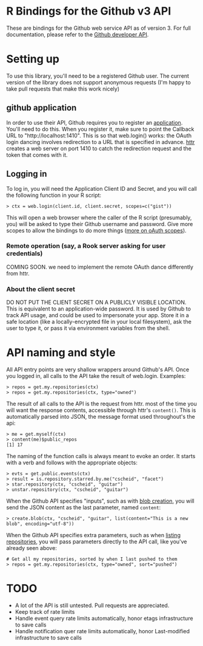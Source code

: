 # R Bindings for the Github v3 API

These are bindings for the Github web service API as of version 3. For
full documentation, please refer to the [Github developer
API](http://developer.github.com/v3).

# Setting up

To use this library, you'll need to be a registered Github user. The
current version of the library does not support anonymous requests
(I'm happy to take pull requests that make this work nicely)

## github application

In order to use their API, Github requires you to register an
[application](https://github.com/settings/applications/). You'll need
to do this. When you register it, make sure to point the Callback URL
to "http://localhost:1410". This is so that web.login() works: the
OAuth login dancing involves redirection to a URL that is specified in
advance. [httr](https://github.com/hadley/httr) creates a web server
on port 1410 to catch the redirection request and the token that comes
with it.

## Logging in

To log in, you will need the Application Client ID and Secret, and you
will call the following function in your R script:

    > ctx = web.login(client.id, client.secret, scopes=c("gist"))

This will open a web browser where the caller of the R script
(presumably, you) will be asked to type their Github username and
password. Give more scopes to allow the bindings to do more things ([more
on oAuth scopes](http://developer.github.com/v3/oauth/#scopes)).

### Remote operation (say, a Rook server asking for user credentials)

COMING SOON. we need to implement the remote OAuth dance differently from
httr.

### About the client secret

 DO NOT PUT THE CLIENT SECRET ON A PUBLICLY VISIBLE LOCATION. This is
equivalent to an application-wide password. It is used by Github to
track API usage, and could be used to impersonate your app. Store it
in a safe location (like a locally-encrypted file in your local
filesystem), ask the user to type it, or pass it via environment
variables from the shell.

# API naming and style

All API entry points are very shallow wrappers around Github's
API. Once you logged in, all calls to the API take the result of
web.login. Examples:

    > repos = get.my.repositories(ctx)
    > repos = get.my.repositories(ctx, type="owned")

The result of all calls to the API is the request from httr. most of
the time you will want the response contents, accessible through httr's
`content()`. This is automatically parsed into JSON, the message
format used throughout's the api:

    > me = get.myself(ctx)
    > content(me)$public_repos
    [1] 17
    
The naming of the function calls is always meant to evoke an
order. It starts with a verb and follows with the appropriate
objects:

    > evts = get.public.events(ctx)
    > result = is.repository.starred.by.me("cscheid", "facet")
    > star.repository(ctx, "cscheid", "guitar")
    > unstar.repository(ctx, "cscheid", "guitar")

When the Github API specifies "inputs", such as with [blob
creation](http://developer.github.com/v3/git/blobs/#create-a-blob),
you will send the JSON content as the last parameter, named `content`:

    > create.blob(ctx, "cscheid", "guitar", list(content="This is a new blob", encoding="utf-8"))

When the Github API specifies extra parameters, such as when [listing repositories](http://developer.github.com/v3/repos/#list-your-repositories), you will pass parameters directly to the API call, like you've already seen above:

    # Get all my repositories, sorted by when I last pushed to them
    > repos = get.my.repositories(ctx, type="owned", sort="pushed")

# TODO

* A lot of the API is still untested. Pull requests are appreciated.
* Keep track of rate limits
* Handle event query rate limits automatically, honor etags infrastructure to save calls
* Handle notification quer rate limits automatically, honor Last-modified infrastructure to save calls

